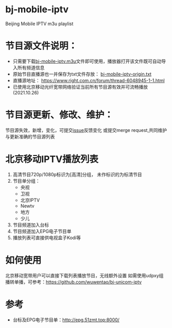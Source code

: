 # bj-mobile-iptv
Beijing Mobile IPTV m3u playlist

# 节目源文件说明： 

- 只需要下载[bj-mobile-iptv.m3u](https://github.com/wuwentao/bj-mobile-iptv/blob/master/bj_mobile_iptv.m3u)文件即可使用，播放器打开该文件既可自动导入所有频道信息
- 原始节目直播源也一并保存为txt文件存放： [bj-mobile-iptv-origin.txt](https://github.com/wuwentao/bj-mobile-iptv/blob/master/bj-mobile-iptv-origin.txt)
- 直播源地址： https://www.right.com.cn/forum/thread-6048945-1-1.html
- 已使用北京移动光纤宽带网络验证当前所有节目源有效并可流畅播放(2021.10.26)

# 节目源更新、修改、维护：
节目源失效，新增，变化，可提交[issue](https://github.com/wuwentao/bj-mobile-iptv/issues/new)反馈变化
或提交merge request,共同维护与更新准确的节目源列表

# 北京移动IPTV播放列表

1. 高清节目720p/1080p标识为[高清]分组， 未作标识的为标清节目
2. 节目单分组：
    - 央视
    - 卫视
    - 北京IPTV
    - Newtv
    - 地方
    - 少儿
 3. 节目频道加入台标
 4. 节目频道加入EPG电子节目单
 5. 播放列表可直接供电视盒子Kodi等

# 如何使用
北京移动宽带用户可以直接下载列表播放节目，无线额外设置
如需使用udpxy组播转单播，可参考：https://github.com/wuwentao/bj-unicom-iptv


# 参考

- 台标及EPG电子节目单：http://epg.51zmt.top:8000/

